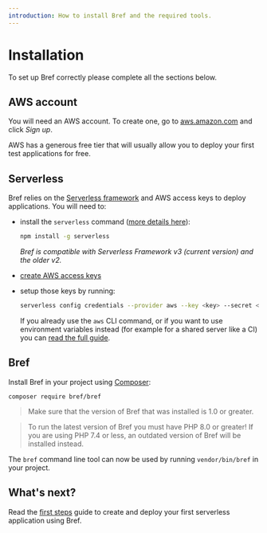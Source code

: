 ```yaml
---
introduction: How to install Bref and the required tools.
---
```


# Installation

To set up Bref correctly please complete all the sections below.

## AWS account

You will need an AWS account. To create one, go to [aws.amazon.com](https://aws.amazon.com/) and click *Sign up*.

AWS has a generous free tier that will usually allow you to deploy your first test applications for free.

## Serverless

Bref relies on the [Serverless framework](https://serverless.com/) and AWS access keys to deploy applications. You will need to:

- install the `serverless` command ([more details here](https://serverless.com/framework/docs/providers/aws/guide/quick-start/)):

    ```bash
    npm install -g serverless
    ```
  
    _Bref is compatible with Serverless Framework v3 (current version) and the older v2._

- [create AWS access keys](/docs/installation/aws-keys.md)

- setup those keys by running:

    ```bash
    serverless config credentials --provider aws --key <key> --secret <secret>
    ```

    If you already use the `aws` CLI command, or if you want to use environment variables instead (for example for a shared server like a CI) you can [read the full guide](https://serverless.com/framework/docs/providers/aws/guide/credentials#using-aws-access-keys).

## Bref

Install Bref in your project using [Composer](https://getcomposer.org/):

```
composer require bref/bref
```

> Make sure that the version of Bref that was installed is 1.0 or greater.

> To run the latest version of Bref you must have PHP 8.0 or greater! If you are using PHP 7.4 or less, an outdated version of Bref will be installed instead.

The `bref` command line tool can now be used by running `vendor/bin/bref` in your project.

## What's next?

Read the [first steps](/docs/first-steps.mdx) guide to create and deploy your first serverless application using Bref.
